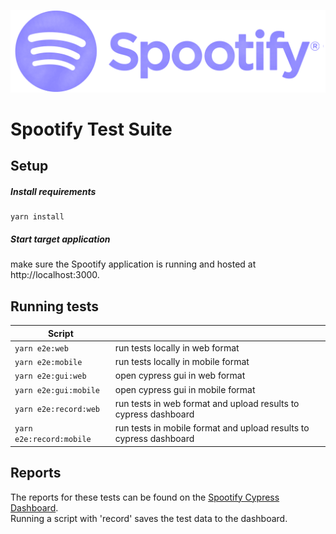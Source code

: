 ![alt text](Spootify_Logo.png "Logo")
# Spootify Test Suite

## Setup
##### Install requirements
```
yarn install
```
##### Start target application
make sure the Spootify application is running and hosted at http://localhost:3000.

## Running tests

| Script       |                        |
|--------------|------------------------------------------------|
| ```yarn e2e:web```         | run tests locally in web format |
| ```yarn e2e:mobile```         | run tests locally in mobile format |
| ```yarn e2e:gui:web```      | open cypress gui in web format |
| ```yarn e2e:gui:mobile```      | open cypress gui in mobile format |
| ```yarn e2e:record:web```   | run tests in web format and upload results to cypress dashboard |
| ```yarn e2e:record:mobile```   | run tests in mobile format and upload results to cypress dashboard |


## Reports
The reports for these tests can be found on the [Spootify Cypress Dashboard](https://dashboard.cypress.io/projects/hpu3z2/).  
Running a script with 'record' saves the test data to the dashboard.